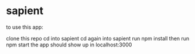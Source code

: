 # sapient

to use this app:

clone this repo
cd into sapient
cd again into sapient
run npm install
then run npm start
the app should show up in localhost:3000